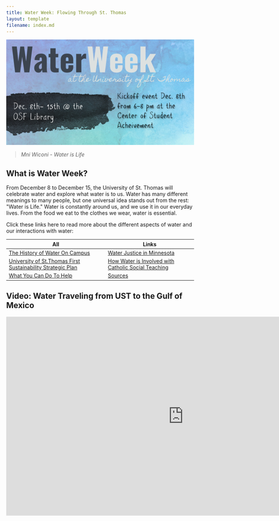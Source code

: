```yaml
---
title: Water Week: Flowing Through St. Thomas
layout: template
filename: index.md
---
```


![Banner](assets/banner.jpg)

> *Mni Wiconi - Water is Life*

## What is Water Week?
From December 8 to December 15, the University of St. Thomas will celebrate water and explore what water is to us. Water has many different meanings to many people, but one universal idea stands out from the rest: "Water is Life." Water is constantly around us, and we use it in our everyday lives. From the food we eat to the clothes we wear, water is essential. 

Click these links here to read more about the different aspects of water and our interactions with water:

| All | Links |
| ----- | ----- |
| [The History of Water On Campus](https://alina-kan.github.io/history/) | [Water Justice in Minnesota](https://alina-kan.github.io/water-justice/) |
| [University of St.Thomas First Sustainability Strategic Plan](https://alina-kan.github.io/sustainability/) | [How Water is Involved with Catholic Social Teaching](https://alina-kan.github.io/teaching/) |
| [What You Can Do To Help](https://alina-kan.github.io/resources/) | [Sources](https://alina-kan.github.io/sources/) |

## Video: Water Traveling from UST to the Gulf of Mexico
<p align="center">
<iframe width="950" height="534" src="https://www.youtube.com/embed/F_JCGDkMq-c" title="YouTube video player" frameborder="0" allow="accelerometer; autoplay; clipboard-write; encrypted-media; gyroscope; picture-in-picture" allowfullscreen></iframe>
</p>
